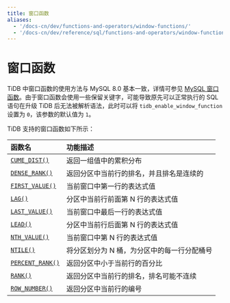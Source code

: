 ```yaml
---
title: 窗口函数
aliases:
  - '/docs-cn/dev/functions-and-operators/window-functions/'
  - '/docs-cn/dev/reference/sql/functions-and-operators/window-functions/'
---
```


# 窗口函数

TiDB 中窗口函数的使用方法与 MySQL 8.0 基本一致，详情可参见 [MySQL 窗口函数](https://dev.mysql.com/doc/refman/8.0/en/window-functions.html)。由于窗口函数会使用一些保留关键字，可能导致原先可以正常执行的 SQL 语句在升级 TiDB 后无法被解析语法，此时可以将 `tidb_enable_window_function` 设置为 `0`，该参数的默认值为 `1`。

TiDB 支持的窗口函数如下所示：

| 函数名                                                                                                                 | 功能描述                    |
|:------------------------------------------------------------------------------------------------------------------- |:----------------------- |
| [`CUME_DIST()`](https://dev.mysql.com/doc/refman/8.0/en/window-function-descriptions.html#function_cume-dist)       | 返回一组值中的累积分布             |
| [`DENSE_RANK()`](https://dev.mysql.com/doc/refman/8.0/en/window-function-descriptions.html#function_dense-rank)     | 返回分区中当前行的排名，并且排名是连续的    |
| [`FIRST_VALUE()`](https://dev.mysql.com/doc/refman/8.0/en/window-function-descriptions.html#function_first-value)   | 当前窗口中第一行的表达式值           |
| [`LAG()`](https://dev.mysql.com/doc/refman/8.0/en/window-function-descriptions.html#function_lag)                   | 分区中当前行前面第 N 行的表达式值      |
| [`LAST_VALUE()`](https://dev.mysql.com/doc/refman/8.0/en/window-function-descriptions.html#function_last-value)     | 当前窗口中最后一行的表达式值          |
| [`LEAD()`](https://dev.mysql.com/doc/refman/8.0/en/window-function-descriptions.html#function_lead)                 | 分区中当前行后面第 N 行的表达式值      |
| [`NTH_VALUE()`](https://dev.mysql.com/doc/refman/8.0/en/window-function-descriptions.html#function_nth-value)       | 当前窗口中第 N 行的表达式值         |
| [`NTILE()`](https://dev.mysql.com/doc/refman/8.0/en/window-function-descriptions.html#function_ntile)               | 将分区划分为 N 桶，为分区中的每一行分配桶号 |
| [`PERCENT_RANK()`](https://dev.mysql.com/doc/refman/8.0/en/window-function-descriptions.html#function_percent-rank) | 返回分区中小于当前行的百分比          |
| [`RANK()`](https://dev.mysql.com/doc/refman/8.0/en/window-function-descriptions.html#function_rank)                 | 返回分区中当前行的排名，排名可能不连续     |
| [`ROW_NUMBER()`](https://dev.mysql.com/doc/refman/8.0/en/window-function-descriptions.html#function_row-number)     | 返回分区中当前行的编号             |

